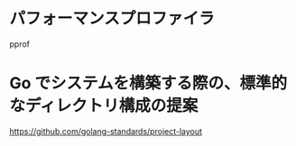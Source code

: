 # パフォーマンスプロファイラ

pprof

# Go でシステムを構築する際の、標準的なディレクトリ構成の提案

https://github.com/golang-standards/project-layout
